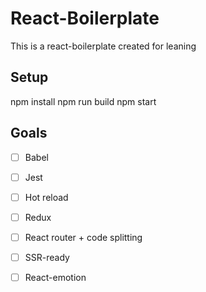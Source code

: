 # React-Boilerplate
This is a react-boilerplate created for leaning

## Setup
npm install
npm run build
npm start

## Goals
- [ ] Babel
- [ ] Jest
- [ ] Hot reload
- [ ] Redux
- [ ] React router + code splitting
- [ ] SSR-ready
- [ ] React-emotion
 